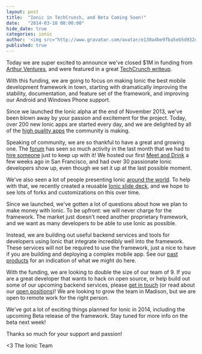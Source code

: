 ```yaml
---
layout: post
title:  "Ionic in TechCrunch, and Beta Coming Soon!"
date:   "2014-03-10 08:00:00"
hide_date: true
categories: ionic
author: '<img src="http://www.gravatar.com/avatar/e130a4be9fba5eb5d932c813fbe3a58d?s=48&amp;d=mm" class="author-icon"><a href="http://twitter.com/maxlynch" target="_blank">@maxlynch</a>'
published: true
---
```


Today we are super excited to announce we've closed $1M in funding from [Arthur Ventures](http://arthurventures.com/), and were featured in a great [TechCrunch writeup](http://techcrunch.com/2014/03/10/drifty-makers-of-the-ionic-mobile-framework-raise-1-million/).

With this funding, we are going to focus on making Ionic the best mobile development framework in town, starting with dramatically improving the stability, documentation, and feature set of the framework, and improving our Android and Windows Phone support.

Since we launched the Ionic alpha at the end of November 2013, we've been blown away by your passion and excitement for the project. Today, over 200 new Ionic apps are started every day, and we are delighted by all of the [high quality apps](/examples/showcase/) the community is making.

<!-- more -->

Speaking of community, we are so thankful to have a great and growing one. The [forum](http://forum.ionicframework.com/) has seen so much activity in the last month that we had to [hire someone](/blog/welcome-justin/) just to keep up with it! We hosted our first [Meet and Drink](/blog/ionic-meet-and-drink/) a few weeks ago in San Francisco, and had over 30 passionate Ionic developers show up, even though we set it up at the last possible moment. 

We've also seen a lot of people presenting Ionic [around the world](http://blog.yrezgui.com/post/75901414179/ionic-the-badass-html5-mobile-framework-i-did-a). To help with that, we recently created a reusable [Ionic slide deck](http://ionicframework.com/present-ionic/), and we hope to see lots of forks and customizations on this over time.

Since we launched, we've gotten a lot of questions about how we plan to make money with Ionic. To be upfront: we will never charge for the framework. The market just doesn't need another proprietary framework, and we want as many developers to be able to use Ionic as possible.

Instead, we are building out useful backend services and tools for developers using Ionic that integrate incredibly well into the framework. These services will not be required to use the framework, just a nice to have if you are building and deploying a complex mobile app. See our [past](http://codiqa.com/) [products](http://jetstrap.com/) for an indication of what we might do here.

With the funding, we are looking to double the size of our team of 9. If you are a great developer that wants to hack on open source, or help build out some of our upcoming backend services, please [get in touch](mailto:jobs@drifty.com) (or read about our [open positions](http://drifty.com/jobs))! We are looking to grow the team in Madison, but we are open to remote work for the right person.

We've got a lot of exciting things planned for Ionic in 2014, including the upcoming Beta release of the framework. Stay tuned for more info on the beta next week!

Thanks so much for your support and passion!

<3 The Ionic Team
